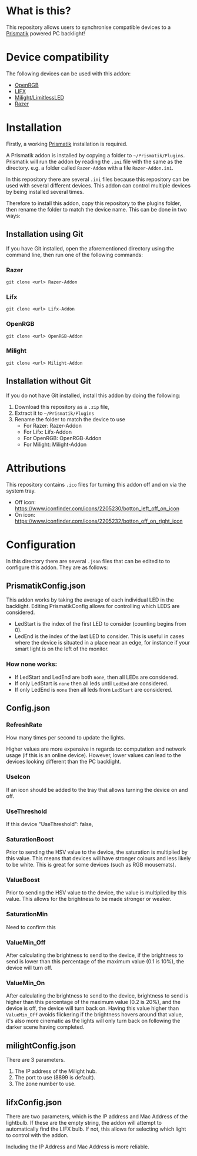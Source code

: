 # What is this?
This repository allows users to synchronise compatible devices to a [Prismatik](https://github.com/psieg/Lightpack) powered PC backlight!

# Device compatibility
The following devices can be used with this addon:

  * [OpenRGB](https://openrgb.org/)
  * [LIFX](https://www.lifx.com/)
  * [Milight/LimitlessLED](https://www.milight.com/)
  * [Razer](https://www.razer.com)


# Installation
Firstly, a working [Prismatik](https://github.com/psieg/Lightpack) installation is required.

A Prismatik addon is installed by copying a folder to `~/Prismatik/Plugins`. Prismatik will run the addon by reading the `.ini` file with the same
as the directory. e.g. a folder called `Razer-Addon` with a file `Razer-Addon.ini`.

In this repository there are several `.ini` files because this repository can be used with several different devices. This addon can control multiple devices by being installed several times.

Therefore to install this addon, copy this repository to the plugins folder, then rename the folder to match the device name. This can be done in two ways:

## Installation using Git
If you have Git installed, open the aforementioned directory using the command line, then run one of the following commands:

### Razer
`git clone <url> Razer-Addon`
### Lifx
`git clone <url> Lifx-Addon`
### OpenRGB
`git clone <url> OpenRGB-Addon`
### Milight
`git clone <url> Milight-Addon`

## Installation without Git
If you do not have Git installed, install this addon by doing the following:

  1. Download this repository as a `.zip` file, 
  2. Extract it to `~/Prismatik/Plugins`
  3. Rename the folder to match the device to use
     * For Razer: Razer-Addon
     * For Lifx: Lifx-Addon
     * For OpenRGB: OpenRGB-Addon
     * For Milight: Milight-Addon

# Attributions
This repository contains `.ico` files for turning this addon off and on via the system tray.
  * Off icon: https://www.iconfinder.com/icons/2205230/botton_left_off_on_icon
  * On icon: https://www.iconfinder.com/icons/2205232/botton_off_on_right_icon 

# Configuration
In this directory there are several `.json` files that can be edited to to configure this addon. They are as follows:

## PrismatikConfig.json
This addon works by taking the average of each individual LED in the backlight. Editing PrismatikConfig allows for controlling which LEDS are considered.
  * LedStart is the index of the first LED to consider (counting begins from 0). 
  * LedEnd is the index of the last LED to consider. 
This is useful in cases where the device is situated in a place near an edge, for instance if your smart light is on the left of the monitor.

### How none works:
  * If LedStart and LedEnd are both `none`, then all LEDs are considered.
  * If only LedStart is `none` then all leds until `LedEnd` are considered.
  * If only LedEnd is `none` then all leds from `LedStart` are considered.

## Config.json
### RefreshRate
How many times per second to update the lights. 

Higher values are more expensive in regards to: computation and network usage (if this is an online device).
However, lower values can lead to the devices looking different than the PC backlight.

### UseIcon
If an icon should be added to the tray that allows turning the device on and off.

### UseThreshold
If this device 
    "UseThreshold": false,
### SaturationBoost
Prior to sending the HSV value to the device, the saturation is multiplied by this value. This means that devices will have stronger colours and less likely to be white. This is great for some devices (such as RGB mousemats). 

### ValueBoost
Prior to sending the HSV value to the device, the value is multiplied by this value. This allows for the brightness to be made stronger or weaker.

### SaturationMin
Need to confirm this

### ValueMin_Off
After calculating the brightness to send to the device, if the brightness to send is lower than this percentage of the maximum value (0.1 is 10%), the device will turn off.

### ValueMin_On
After calculating the brightness to send to the device,  brightness to send is higher than this percentage of the maximum value (0.2 is 20%), and the device is off, the device will turn back on. Having this value higher than `ValueMin_Off` avoids flickering if the brightness hovers around that value, it's also more cinematic as the lights will only turn back on following the darker scene having completed.

## milightConfig.json
There are 3 parameters. 
1. The IP address of the Milight hub.
2. The port to use (8899 is default).
3. The zone number to use.

## lifxConfig.json
There are two parameters, which is the IP address and Mac Address of the lightbulb. If these are the empty string, the addon will attempt to automatically find the LIFX bulb. If not, this allows for selecting which light to control with the addon. 

Including the IP Address and Mac Address is more reliable.
